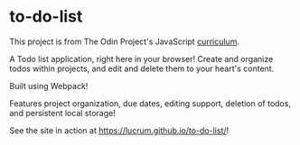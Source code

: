 # to-do-list

This project is from The Odin Project's JavaScript [curriculum](https://www.theodinproject.com/lessons/javascript-todo-list).

A Todo list application, right here in your browser!
Create and organize todos within projects, and edit and delete them to your heart's content.

Built using Webpack!

Features project organization, due dates, editing support, deletion of todos, and persistent local storage!

See the site in action at https://lucrum.github.io/to-do-list/!